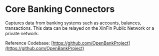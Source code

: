 # Core Banking Connectors

Captures data from banking systems such as accounts, balances, transactions. This data can be relayed on the XinFin Public Network or a private network.

Reference Codebase: [https://github.com/OpenBankProject](https://github.com/OpenBankProject)

